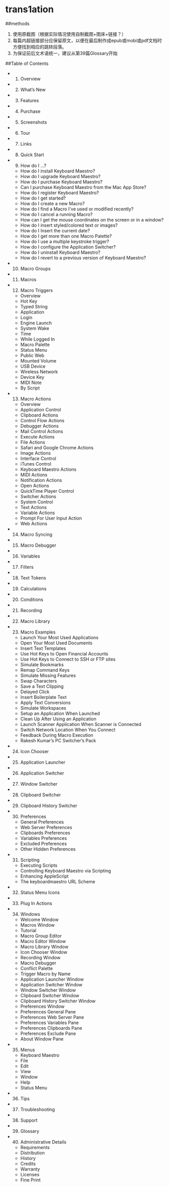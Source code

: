 # trans1ation
##methods
1. 使用原截图（根据实际情况使用自制截图+图床+链接？）
2. 每篇内超链接部分应保留原文，以便在最后制作成epub或mobi或pdf文档时方便找到相应的跳转段落。
3. 为保证前后文术语统一，建议从第39篇Glossary开始

##Table of Contents

- 1. Overview
- 2. What’s New
- 3. Features
- 4. Purchase
- 5. Screenshots
- 6. Tour
- 7. Links
- 8. Quick Start
- 9. How do I ...?
	- How do I install Keyboard Maestro?
	- How do I upgrade Keyboard Maestro?
	- How do I purchase Keyboard Maestro?
	- Can I purchase Keyboard Maestro from the Mac App Store?
	- How do I register Keyboard Maestro?
	- How do I get started?
	- How do I create a new Macro?
	- How do I find a Macro I've used or modified recently?
	- How do I cancel a running Macro?
	- How can I get the mouse coordinates on the screen or in a window?
	- How do I insert styled/colored text or images?
	- How do I Insert the current date?
	- How do I get more than one Macro Palette?
	- How do I use a multiple keystroke trigger?
	- How do I configure the Application Switcher?
	- How do I uninstall Keyboard Maestro?
	- How do I revert to a previous version of Keyboard Maestro?
- 10. Macro Groups
- 11. Macros
- 12. Macro Triggers
	- Overview
	- Hot Key
	- Typed String
	- Application
	- Login
	- Engine Launch
	- System Wake
	- Time
	- While Logged In
	- Macro Palette
	- Status Menu
	- Public Web
	- Mounted Volume
	- USB Device
	- Wireless Network
	- Device Key
	- MIDI Note
	- By Script
- 13. Macro Actions
	- Overview
	- Application Control
	- Clipboard Actions
	- Control Flow Actions
	- Debugger Actions
	- Mail Control Actions
	- Execute Actions
	- File Actions
	- Safari and Google Chrome Actions
	- Image Actions
	- Interface Control
	- iTunes Control
	- Keyboard Maestro Actions
	- MIDI Actions
	- Notification Actions
	- Open Actions
	- QuickTime Player Control
	- Switcher Actions
	- System Control
	- Text Actions
	- Variable Actions
	- Prompt For User Input Action
	- Web Actions
- 14. Macro Syncing
- 15. Macro Debugger
- 16. Variables
- 17. Filters
- 18. Text Tokens
- 19. Calculations
- 20. Conditions
- 21. Recording
- 22. Macro Library
- 23. Macro Examples
	- Launch Your Most Used Applications
	- Open Your Most Used Documents
	- Insert Text Templates
	- Use Hot Keys to Open Financial Accounts
	- Use Hot Keys to Connect to SSH or FTP sites
	- Simulate Bookmarks
	- Remap Command Keys
	- Simulate Missing Features
	- Swap Characters
	- Save a Text Clipping
	- Delayed Click
	- Insert Boilerplate Text
	- Apply Text Conversions
	- Simulate Workspaces
	- Setup an Application When Launched
	- Clean Up After Using an Application
	- Launch Scanner Application When Scanner is Connected
	- Switch Network Location When You Connect
	- Feedback During Macro Execution
	- Rakesh Kumar’s PC Switcher’s Pack
- 24. Icon Chooser
- 25. Application Launcher
- 26. Application Switcher
- 27. Window Switcher
- 28. Clipboard Switcher
- 29. Clipboard History Switcher
- 30. Preferences
	- General Preferences
	- Web Server Preferences
	- Clipboards Preferences
	- Variables Preferences
	- Excluded Preferences
	- Other Hidden Preferences
- 31. Scripting
	- Executing Scripts
	- Controlling Keyboard Maestro via Scripting
	- Enhancing AppleScript
	- The keyboardmaestro URL Scheme
- 32. Status Menu Icons
- 33. Plug In Actions
- 34. Windows
	- Welcome Window
	- Macros Window
	- Tutorial
	- Macro Group Editor
	- Macro Editor Window
	- Macro Library Window
	- Icon Chooser Window
	- Recording Window
	- Macro Debugger
	- Conflict Palette
	- Trigger Macro by Name
	- Application Launcher Window
	- Application Switcher Window
	- Window Switcher Window
	- Clipboard Switcher Window
	- Clipboard History Switcher Window
	- Preferences Window
	- Preferences General Pane
	- Preferences Web Server Pane
	- Preferences Variables Pane
	- Preferences Clipboards Pane
	- Preferences Exclude Pane
	- About Window Pane
- 35. Menus
	- Keyboard Maestro
	- File
	- Edit
	- View
	- Window
	- Help
	- Status Menu
- 36. Tips
- 37. Troubleshooting
- 38. Support
- 39. Glossary
- 40. Administrative Details
	- Requirements
	- Distribution
	- History
	- Credits
	- Warranty
	- Licenses
	- Fine Print


